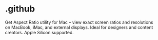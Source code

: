 # .github
Get Aspect Ratio utility for Mac – view exact screen ratios and resolutions on MacBook, iMac, and external displays. Ideal for designers and content creators. Apple Silicon supported.
